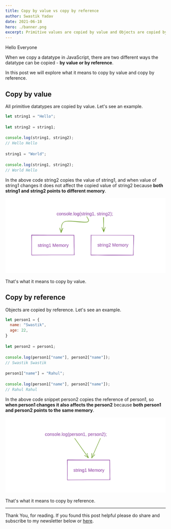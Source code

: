 ```yaml
---
title: Copy by value vs copy by reference
author: Swastik Yadav
date: 2021-06-18
hero: ./banner.png
excerpt: Primitive values are copied by value and Objects are copied by reference. In this post we will explore what that means.
---
```


Hello Everyone

When we copy a datatype in JavaScript, there are two different ways the datatype can be copied - **by value or by reference**.

In this post we will explore what it means to copy by value and copy by reference.

## Copy by value
All primitive datatypes are copied by value. Let's see an example.

```js
let string1 = "Hello";

let string2 = string1;

console.log(string1, string2);
// Hello Hello

string1 = "World";

console.log(string1, string2);
// World Hello
```

In the above code string2 copies the value of string1, and when value of string1 changes it does not affect the copied value of string2 because **both string1 and string2 points to different memory**.

![copy-by-value](./value.png)

That's what it means to copy by value.

## Copy by reference
Objects are copied by reference. Let's see an example.

```js
let person1 = {
  name: "Swastik",
  age: 22,
}

let person2 = person1;

console.log(person1["name"], person2["name"]);
// Swastik Swastik

person1["name"] = "Rahul";

console.log(person1["name"], person2["name"]);
// Rahul Rahul
```

In the above code snippet person2 copies the reference of person1, so **when person1 changes it also affects the person2** because **both person1 and person2 points to the same memory**.

![copy-by-reference](./reference.png)

That's what it means to copy by reference.

------------------------------------------

Thank You, for reading. If you found this post helpful please do share and subscribe to my newsletter below or [here](./subscribe).